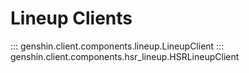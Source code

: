 # Lineup Clients

::: genshin.client.components.lineup.LineupClient
::: genshin.client.components.hsr_lineup.HSRLineupClient
